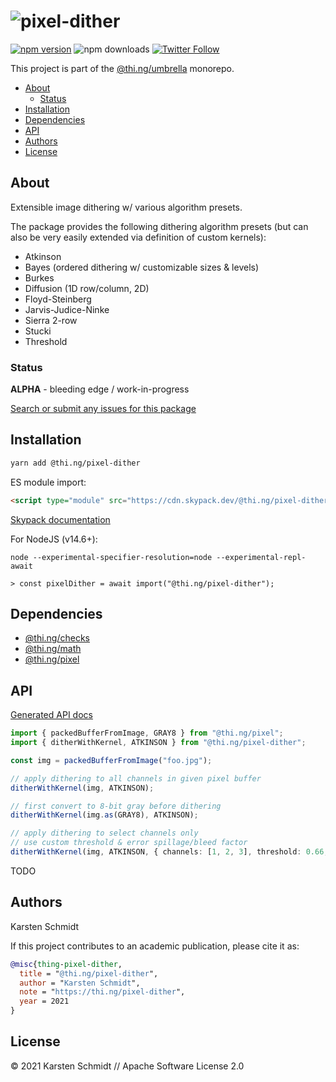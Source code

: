 <!-- This file is generated - DO NOT EDIT! -->

# ![pixel-dither](https://media.thi.ng/umbrella/banners/thing-pixel-dither.svg?cd0ecd41)

[![npm version](https://img.shields.io/npm/v/@thi.ng/pixel-dither.svg)](https://www.npmjs.com/package/@thi.ng/pixel-dither)
![npm downloads](https://img.shields.io/npm/dm/@thi.ng/pixel-dither.svg)
[![Twitter Follow](https://img.shields.io/twitter/follow/thing_umbrella.svg?style=flat-square&label=twitter)](https://twitter.com/thing_umbrella)

This project is part of the
[@thi.ng/umbrella](https://github.com/thi-ng/umbrella/) monorepo.

- [About](#about)
  - [Status](#status)
- [Installation](#installation)
- [Dependencies](#dependencies)
- [API](#api)
- [Authors](#authors)
- [License](#license)

## About

Extensible image dithering w/ various algorithm presets.

The package provides the following dithering algorithm presets (but can also be
very easily extended via definition of custom kernels):

- Atkinson
- Bayes (ordered dithering w/ customizable sizes & levels)
- Burkes
- Diffusion (1D row/column, 2D)
- Floyd-Steinberg
- Jarvis-Judice-Ninke
- Sierra 2-row
- Stucki
- Threshold

### Status

**ALPHA** - bleeding edge / work-in-progress

[Search or submit any issues for this package](https://github.com/thi-ng/umbrella/issues?q=%5Bpixel-dither%5D+in%3Atitle)

## Installation

```bash
yarn add @thi.ng/pixel-dither
```

ES module import:

```html
<script type="module" src="https://cdn.skypack.dev/@thi.ng/pixel-dither"></script>
```

[Skypack documentation](https://docs.skypack.dev/)

For NodeJS (v14.6+):

```text
node --experimental-specifier-resolution=node --experimental-repl-await

> const pixelDither = await import("@thi.ng/pixel-dither");
```

## Dependencies

- [@thi.ng/checks](https://github.com/thi-ng/umbrella/tree/develop/packages/checks)
- [@thi.ng/math](https://github.com/thi-ng/umbrella/tree/develop/packages/math)
- [@thi.ng/pixel](https://github.com/thi-ng/umbrella/tree/develop/packages/pixel)

## API

[Generated API docs](https://docs.thi.ng/umbrella/pixel-dither/)

```ts
import { packedBufferFromImage, GRAY8 } from "@thi.ng/pixel";
import { ditherWithKernel, ATKINSON } from "@thi.ng/pixel-dither";

const img = packedBufferFromImage("foo.jpg");

// apply dithering to all channels in given pixel buffer
ditherWithKernel(img, ATKINSON);

// first convert to 8-bit gray before dithering
ditherWithKernel(img.as(GRAY8), ATKINSON);

// apply dithering to select channels only
// use custom threshold & error spillage/bleed factor
ditherWithKernel(img, ATKINSON, { channels: [1, 2, 3], threshold: 0.66, bleed: 0.75 });
```

TODO

## Authors

Karsten Schmidt

If this project contributes to an academic publication, please cite it as:

```bibtex
@misc{thing-pixel-dither,
  title = "@thi.ng/pixel-dither",
  author = "Karsten Schmidt",
  note = "https://thi.ng/pixel-dither",
  year = 2021
}
```

## License

&copy; 2021 Karsten Schmidt // Apache Software License 2.0
